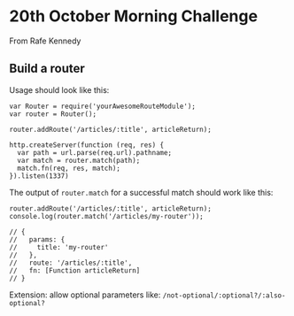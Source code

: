 # 20th October Morning Challenge

From Rafe Kennedy

## Build a router

Usage should look like this:

```
var Router = require('yourAwesomeRouteModule');
var router = Router();

router.addRoute('/articles/:title', articleReturn);

http.createServer(function (req, res) {
  var path = url.parse(req.url).pathname;
  var match = router.match(path);
  match.fn(req, res, match);
}).listen(1337)
```

The output of ```router.match``` for a successful match should work like this:


```
router.addRoute('/articles/:title', articleReturn);
console.log(router.match('/articles/my-router'));

// {
//   params: {
//     title: 'my-router'
//   },
//   route: '/articles/:title',
//   fn: [Function articleReturn]
// }
```

Extension: allow optional parameters like: ```/not-optional/:optional?/:also-optional?```
